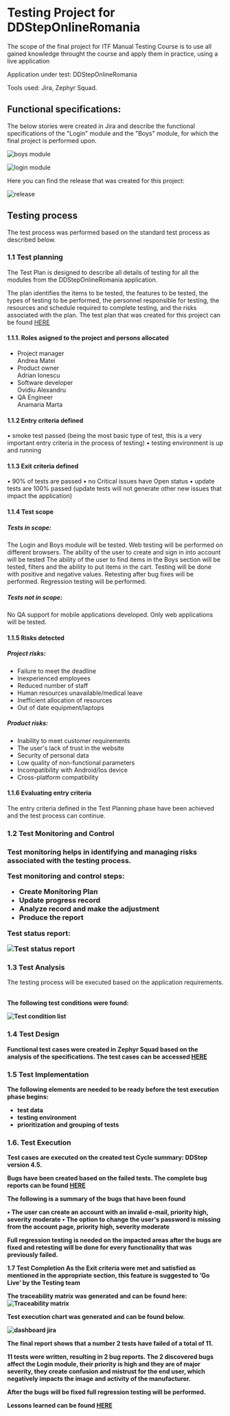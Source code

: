 <h1>Testing Project for DDStepOnlineRomania</h1>

The scope of the final project for ITF Manual Testing Course is to use all gained knowledge throught the course and apply them in practice, using a live application

Application under test: DDStepOnlineRomania

Tools used: Jira, Zephyr Squad.

<h2>Functional specifications:</h2>

The below stories were created in Jira and describe the functional specifications of the "Login" module and the "Boys" module, for which the final project is performed upon.

![boys module](img/boys.png)

![login module](img/login.png)


Here you can find the release that was created for this project:

![release](img/release.png)

<h2>Testing process</h2>

The test process was performed based on the standard test process as described below.

<h3>1.1 Test planning</h3>

The Test Plan is designed to describe all details of testing for all the modules from the DDStepOnlineRomania application.

The plan identifies the items to be tested, the features to be tested, the types of testing to be performed, the personnel responsible for testing, the resources and schedule required to complete testing, and the risks associated with the plan. The test plan that was created for this project can be found [HERE](TestPlan/TestDDStep.pdf)

<h4>1.1.1. Roles asigned to the project and persons allocated</h4>


<ul>
  <li>Project manager</li> Andrea Matei
  <li>Product owner</li> Adrian Ionescu
  <li>Software developer</li> Ovidiu Alexandru
  <li>QA Engineer</li> Anamaria Marta
</ul>

<h4> 1.1.2 Entry criteria defined </h4>

•	smoke test passed (being the most basic type of test, this is a very important entry criteria in the process of testing)
•	testing environment is up and running


<h4> 1.1.3 Exit criteria defined </h4>

•	90% of tests are passed
•	no Critical issues have Open status
•	update tests are 100% passed (update tests will not generate other new issues that impact the application)


<h4> 1.1.4 Test scope</h4>

<h5> Tests in scope: </h5>

The Login and Boys module will be tested.
Web testing will be performed on different browsers.
The ability of the user to create and sign in into account will be tested
The ability of the user to find items in the Boys section will be tested, filters and the ability to put items in the cart.
Testing will be done with positive and negative values.
Retesting after bug fixes will be performed.
Regression testing will be performed.



<h5>Tests not in scope: </h5>

No QA support for mobile applications developed. Only web applications will be tested.

<h4>1.1.5 Risks detected</h4>

<h5>Project risks:</h5>

- Failure to meet the deadline
- Inexperienced employees
- Reduced number of staff
- Human resources unavailable/medical leave
- Inefficient allocation of resources
- Out of date equipment/laptops

<h5> Product risks: </h5>

- Inability to meet customer requirements
- The user's lack of trust in the website
- Security of personal data
- Low quality of non-functional parameters
- Incompatibility with Android/Ios device
- Cross-platform compatibility

<h4>1.1.6 Evaluating entry criteria</h4>

The entry criteria defined in the Test Planning phase have been achieved and the test process can continue.

<h3>1.2 Test Monitoring and Control<h3>

Test monitoring helps in identifying and managing risks associated with the testing process.

Test monitoring and control steps:

-  Create Monitoring Plan
-  Update progress record
-  Analyze record and make the adjustment
-  Produce the report

Test status report:

![Test status report](img/report.png)


<h3>1.3 Test Analysis</h3>
The testing process will be executed based on the application requirements. <b> <br><br>

The following test conditions were found: <br>

![Test condition list](img/testcondition.png)

<h3>1.4 Test Design</h3>

Functional test cases were created in Zephyr Squad based on the analysis of the specifications. 
The test cases can be accessed [HERE](https://github.com/AnaMMarta/ITF-final-project/tree/main/GIT/tests)

<h3>1.5 Test Implementation</h3>

The following elements are needed to be ready before the test execution phase begins:

- test data
- testing environment
- prioritization and grouping of tests


<h3>1.6. Test Execution </h3>

Test cases are executed on the created test Cycle summary: DDStep version 4.5.

Bugs have been created based on the failed tests. The complete bug reports can be found [HERE](https://github.com/AnaMMarta/ITF-final-project/tree/main/GIT/bug)

The following is a summary of the bugs that have been found

•	The user can create an account with an invalid e-mail, priority high, severity moderate
•	The option to change the user's password is missing from the account page, priority high, severity moderate

Full regression testing is needed on the impacted areas after the bugs are fixed and retesting will be done for every functionality that was previously failed.

1.7 Test Completion
As the Exit criteria were met and satisfied as mentioned in the appropriate section, this feature is suggested to ‘Go Live’ by the Testing team

The traceability matrix was generated and can be found here: ![Traceability matrix](img/matrice.png)

Test execution chart was generated and can be found below. 

![dashboard jira](img/dash.png)

The final report shows that a number 2 tests have failed of a total of 11.

11 tests were written, resulting in 2 bug reports.
The 2 discovered bugs affect the Login module, their priority is high and they are of major severity, they create confusion and mistrust for
the end user, which negatively impacts the image and activity of the manufacturer.

After the bugs will be fixed full regression testing will be performed.

Lessons learned can be found [HERE](https://github.com/AnaMMarta/ITF-final-project/blob/main/GIT/Lessons/LessonsLearned.pdf)


